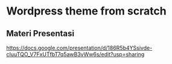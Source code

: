 # Wordpress theme from scratch #
## Materi Presentasi ##
https://docs.google.com/presentation/d/186R5b4YSsivde-cIuuTQO_V7FxUTfbT7q5awB3vWw6s/edit?usp=sharing
